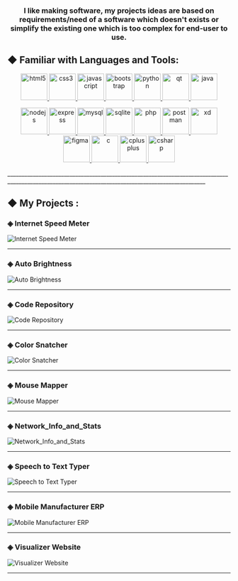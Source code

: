

<h3> 
<p align="center"> 
  I like making software, my projects ideas are based on requirements/need of a software which doesn't exists or simplify the existing one which is too complex for end-user to use.</h3>
</p> 

<h2 align="left">◆ Familiar with Languages and Tools:</h2>

<p align="center"> 
  
<a href="https://www.w3.org/html/" target="_blank" rel="noreferrer">
<img src="https://raw.githubusercontent.com/devicons/devicon/master/icons/html5/html5-original-wordmark.svg" alt="html5" width="60" height="60"/>
</a>
  
<a href="https://www.w3schools.com/css/" target="_blank" rel="noreferrer">
<img src="https://raw.githubusercontent.com/devicons/devicon/master/icons/css3/css3-original-wordmark.svg" alt="css3" width="60" height="60"/>
</a>

<a href="https://developer.mozilla.org/en-US/docs/Web/JavaScript" target="_blank" rel="noreferrer">
<img src="https://raw.githubusercontent.com/devicons/devicon/master/icons/javascript/javascript-original.svg" alt="javascript" width="60" height="60"/> 
</a>

<a href="https://getbootstrap.com" target="_blank" rel="noreferrer"> 
<img src="https://raw.githubusercontent.com/devicons/devicon/master/icons/bootstrap/bootstrap-plain-wordmark.svg" alt="bootstrap" width="60" height="60"/> 
</a> 
  
<a href="https://www.python.org" target="_blank" rel="noreferrer"> 
<img src="https://raw.githubusercontent.com/devicons/devicon/master/icons/python/python-original.svg" alt="python" width="60" height="60"/> 
</a>
  
<a href="https://www.qt.io/" target="_blank" rel="noreferrer"> 
<img src="https://upload.wikimedia.org/wikipedia/commons/0/0b/Qt_logo_2016.svg" alt="qt" width="60" height="60"/> 
</a> 
  
  
<a href="https://www.java.com" target="_blank" rel="noreferrer"> 
  <img src="https://raw.githubusercontent.com/devicons/devicon/master/icons/java/java-original.svg" alt="java" width="60" height="60"/> 
</a> 

</p>


<p align="center"> 

  
<a href="https://nodejs.org" target="_blank" rel="noreferrer"> 
  <img src="https://raw.githubusercontent.com/devicons/devicon/master/icons/nodejs/nodejs-original-wordmark.svg" alt="nodejs" width="60" height="60"/>
</a> 

<a href="https://expressjs.com" target="_blank" rel="noreferrer">
<img src="https://raw.githubusercontent.com/devicons/devicon/master/icons/express/express-original-wordmark.svg" alt="express" width="60" height="60"/>
</a>
  
<a href="https://www.mysql.com/" target="_blank" rel="noreferrer">
<img src="https://raw.githubusercontent.com/devicons/devicon/master/icons/mysql/mysql-original-wordmark.svg" alt="mysql" width="60" height="60"/>
</a> 
  
<a href="https://www.sqlite.org/" target="_blank" rel="noreferrer"> 
<img src="https://www.vectorlogo.zone/logos/sqlite/sqlite-icon.svg" alt="sqlite" width="60" height="60"/> 
</a>
  
<a href="https://www.php.net" target="_blank" rel="noreferrer">
<img src="https://raw.githubusercontent.com/devicons/devicon/master/icons/php/php-original.svg" alt="php" width="60" height="60"/>
</a> 

  
<a href="https://postman.com" target="_blank" rel="noreferrer">
<img src="https://www.vectorlogo.zone/logos/getpostman/getpostman-icon.svg" alt="postman" width="60" height="60"/>
</a>
  


<a href="https://www.adobe.com/products/xd.html" target="_blank" rel="noreferrer"> 
  <img src="https://cdn.worldvectorlogo.com/logos/adobe-xd.svg" alt="xd" width="60" height="60"/>
</a> 

  
  <a href="https://www.figma.com/" target="_blank" rel="noreferrer">
  <img src="https://www.vectorlogo.zone/logos/figma/figma-icon.svg" alt="figma" width="60" height="60"/>
  </a> 

  <a href="https://www.cprogramming.com/" target="_blank" rel="noreferrer"> 
    <img src="https://raw.githubusercontent.com/devicons/devicon/master/icons/c/c-original.svg" alt="c" width="60" height="60"/> 
  </a> 

  <a href="https://www.w3schools.com/cpp/" target="_blank" rel="noreferrer"> 
  <img src="https://raw.githubusercontent.com/devicons/devicon/master/icons/cplusplus/cplusplus-original.svg" alt="cplusplus" width="60" height="60"/>
  </a> 

  <a href="https://www.w3schools.com/cs/" target="_blank" rel="noreferrer">
  <img src="https://raw.githubusercontent.com/devicons/devicon/master/icons/csharp/csharp-original.svg" alt="csharp" width="60" height="60"/> 
  </a>
</p>
____________________________________________________________________________________________________________________________________________________
<h2>◆ My Projects :</h2>

<p align="center">
  <h3>◈ Internet Speed Meter </h3>
  
  ![Internet Speed Meter](https://github.com/ssbaraskar99/Internet_Speed_Meter/blob/main/Screenshots/1.PNG?raw=true)
  
  ____________________________________________________________________________________________________________________________________________________________________

  <h3>◈ Auto Brightness </h3>
  
  ![Auto Brightness](https://github.com/ssbaraskar99/Auto-Brightness/raw/main/Screenshots/Capture.PNG?raw=true)
  ____________________________________________________________________________________________________________________________________________________________________

  <h3>◈ Code Repository </h3>

  ![Code Repository](https://github.com/ssbaraskar99/Code_Repository_v1.0/raw/main/Screenshots/Capture.PNG?raw=true?raw=true)
  ____________________________________________________________________________________________________________________________________________________________________

  <h3>◈ Color Snatcher </h3>

  ![Color Snatcher](https://github.com/ssbaraskar99/Color-Snatcher/raw/main/Screenshots/1.PNG?raw=true)
  ____________________________________________________________________________________________________________________________________________________________________

  <h3>◈ Mouse Mapper </h3>

  ![Mouse Mapper](https://github.com/ssbaraskar99/Mouse_Mapper/raw/main/Screenshots/1.png?raw=true)
  ____________________________________________________________________________________________________________________________________________________________________

  <h3>◈ Network_Info_and_Stats </h3>

  ![Network_Info_and_Stats](https://github.com/ssbaraskar99/Network_Info._and_Stats./raw/main/Screenshots/1.PNG?raw=true)
  ____________________________________________________________________________________________________________________________________________________________________

  <h3>◈ Speech to Text Typer </h3>

  ![Speech to Text Typer](https://github.com/ssbaraskar99/Speech_to_Text_Typer/raw/main/Screenshots/1.PNG?raw=true)
  ____________________________________________________________________________________________________________________________________________________________________

  <h3>◈ Mobile Manufacturer ERP </h3>

  ![Mobile Manufacturer ERP](https://raw.githubusercontent.com/ssbaraskar99/Mobile_Manufacturer_ERP_v1.0/main/Screenshot/1.PNG)
  ____________________________________________________________________________________________________________________________________________________________________

  <h3>◈ Visualizer Website </h3>

  ![Visualizer Website](https://github.com/ssbaraskar99/Visualizer_Website/raw/main/Screenshots/Capture.PNG?raw=true)
  ____________________________________________________________________________________________________________________________________________________________________

</p>
